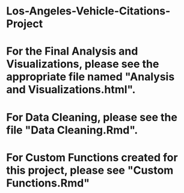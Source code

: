 # Los-Angeles-Vehicle-Citations-Project

# For the Final Analysis and Visualizations, please see the appropriate file named "Analysis and Visualizations.html".

# For Data Cleaning, please see the file "Data Cleaning.Rmd".

# For Custom Functions created for this project, please see "Custom Functions.Rmd"

